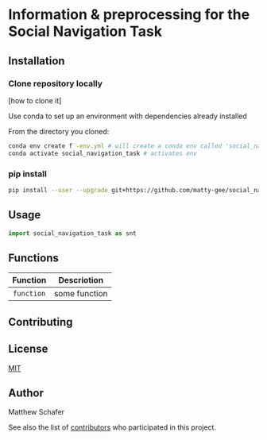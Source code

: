 # Information & preprocessing for the Social Navigation Task

## Installation

### Clone repository locally

[how to clone it]

Use conda to set up an environment with dependencies already installed

From the directory you cloned: 
```bash
conda env create f -env.yml # will create a conda env called 'social_navigation_task'
conda activate social_navigation_task # activates env
```

### pip install
```bash
pip install --user --upgrade git+https://github.com/matty-gee/social_navigation_task.git
```

## Usage

```python
import social_navigation_task as snt

```

## Functions

| Function | Descriotion |
| :----: | --- |
| `function` | some function |


## Contributing


## License
[MIT](https://choosealicense.com/licenses/mit/)

## Author

Matthew Schafer

See also the list of [contributors](https://github.com/your/project/contributors) who participated in this project.
